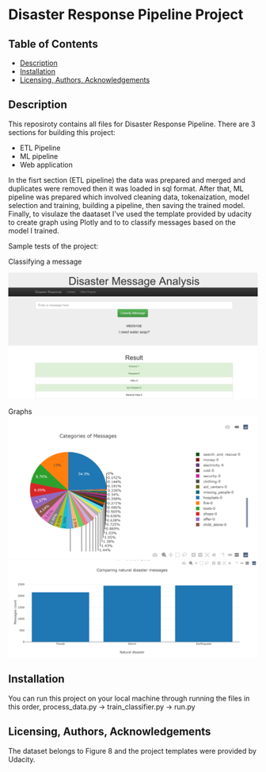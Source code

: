 # Disaster Response Pipeline Project

## Table of Contents
- <a href="#1"> Description </a>
- <a href="#2"> Installation </a>
- <a href="#3"> Licensing, Authors, Acknowledgements </a>

<a id='1'></a>
## Description
This reposiroty contains all files for Disaster Response Pipeline. There are 3 sections for building this project:
- ETL Pipeline
- ML pipeline 
- Web application

In the fisrt section (ETL pipeline) the data was prepared and merged and duplicates were removed then it was loaded in sql format. 
After that, ML pipeline was prepared which involved cleaning data, tokenaization, model selection and training, building a pipeline, then saving the trained model. Finally, to visulaze the daataset I've used the template provided by udacity to create graph using Plotly and to to classify messages based on the model I trained. 

Sample tests of the project: 

Classifying a message



![sample 1](https://github.com/0xArwa/Disaster-response-pipeline/blob/main/images/36%20Disasters.png)


Graphs 
![sample 2](https://github.com/0xArwa/Disaster-response-pipeline/blob/main/images/00%20Disasters.png)
![sample 3](https://github.com/0xArwa/Disaster-response-pipeline/blob/main/images/14%20Disasters.png)


<a id='2'></a>
## Installation 
You can run this project on your local machine through running the files in this order, process_data.py -> train_classifier.py -> run.py



<a id='3'></a>
## Licensing, Authors, Acknowledgements

The dataset belongs to Figure 8 and the project templates were provided by Udacity. 

